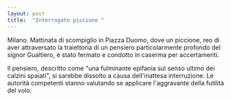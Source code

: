 ```yaml
---
layout: post
title:  "Interrogato piccione "
---
```


Milano. Mattinata di scompiglio in Piazza Duomo, dove un piccione, reo di aver attraversato la traiettoria di un pensiero particolarmente profondo del signor Gualtiero, è stato fermato e condotto in caserma per accertamenti. 

Il pensiero, descritto come "una fulminante epifania sul senso ultimo dei calzini spaiati", si sarebbe dissolto a causa dell'inattesa interruzione. Le autorità competenti stanno valutando se applicare l'aggravante della futilità del volo.
